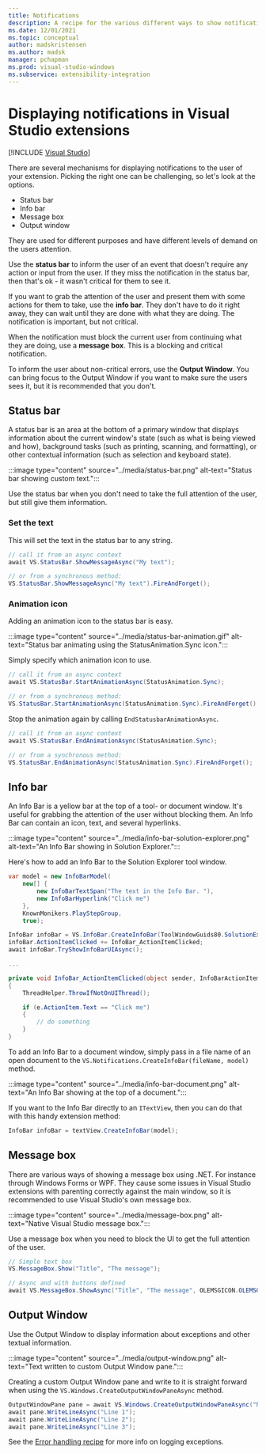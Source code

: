 ```yaml
---
title: Notifications
description: A recipe for the various different ways to show notifications to users.
ms.date: 12/01/2021
ms.topic: conceptual
author: madskristensen
ms.author: madsk
manager: pchapman
ms.prod: visual-studio-windows
ms.subservice: extensibility-integration
---
```

# Displaying notifications in Visual Studio extensions

 [!INCLUDE [Visual Studio](~/includes/applies-to-version/vs-windows-only.md)]

There are several mechanisms for displaying notifications to the user of your extension. Picking the right one can be challenging, so let's look at the options.

* Status bar
* Info bar
* Message box
* Output window

They are used for different purposes and have different levels of demand on the users attention.

Use the **status bar** to inform the user of an event that doesn't require any action or input from the user. If they miss the notification in the status bar, then that's ok - it wasn't critical for them to see it.

If you want to grab the attention of the user and present them with some actions for them to take, use the **info bar**. They don't have to do it right away, they can wait until they are done with what they are doing. The notification is important, but not critical.

When the notification must block the current user from continuing what they are doing, use a **message box**. This is a blocking and critical notification.

To inform the user about non-critical errors, use the **Output Window**. You can bring focus to the Output Window if you want to make sure the users sees it, but it is recommended that you don't.

## Status bar
A status bar is an area at the bottom of a primary window that displays information about the current window's state (such as what is being viewed and how), background tasks (such as printing, scanning, and formatting), or other contextual information (such as selection and keyboard state).

:::image type="content" source="../media/status-bar.png" alt-text="Status bar showing custom text.":::

Use the status bar when you don't need to take the full attention of the user, but still give them information.

### Set the text
This will set the text in the status bar to any string.

```csharp
// call it from an async context
await VS.StatusBar.ShowMessageAsync("My text");

// or from a synchronous method:
VS.StatusBar.ShowMessageAsync("My text").FireAndForget();
```

### Animation icon
Adding an animation icon to the status bar is easy.

:::image type="content" source="../media/status-bar-animation.gif" alt-text="Status bar animating using the StatusAnimation.Sync icon.":::

Simply specify which animation icon to use.

```csharp
// call it from an async context
await VS.StatusBar.StartAnimationAsync(StatusAnimation.Sync);

// or from a synchronous method:
VS.StatusBar.StartAnimationAsync(StatusAnimation.Sync).FireAndForget();
```

Stop the animation again by calling `EndStatusbarAnimationAsync`.

```csharp
// call it from an async context
await VS.StatusBar.EndAnimationAsync(StatusAnimation.Sync);

// or from a synchronous method:
VS.StatusBar.EndAnimationAsync(StatusAnimation.Sync).FireAndForget();
```

## Info bar
An Info Bar is a yellow bar at the top of a tool- or document window. It's useful for grabbing the attention of the user without blocking them. An Info Bar can contain an icon, text, and several hyperlinks.

:::image type="content" source="../media/info-bar-solution-explorer.png" alt-text="An Info Bar showing in Solution Explorer.":::

Here's how to add an Info Bar to the Solution Explorer tool window.

```csharp
var model = new InfoBarModel(
    new[] {
        new InfoBarTextSpan("The text in the Info Bar. "),
        new InfoBarHyperlink("Click me")
    },
    KnownMonikers.PlayStepGroup,
    true);

InfoBar infoBar = VS.InfoBar.CreateInfoBar(ToolWindowGuids80.SolutionExplorer, model);
infoBar.ActionItemClicked += InfoBar_ActionItemClicked;
await infoBar.TryShowInfoBarUIAsync();

...

private void InfoBar_ActionItemClicked(object sender, InfoBarActionItemEventArgs e)
{
    ThreadHelper.ThrowIfNotOnUIThread();

    if (e.ActionItem.Text == "Click me")
    {
        // do something
    }
}
```

To add an Info Bar to a document window, simply pass in a file name of an open document to the `VS.Notifications.CreateInfoBar(fileName, model)` method.

:::image type="content" source="../media/info-bar-document.png" alt-text="An Info Bar showing at the top of a document.":::

If you want to the Info Bar directly to an `ITextView`, then you can do that with this handy extension method:

```csharp
InfoBar infoBar = textView.CreateInfoBar(model);
```

## Message box
There are various ways of showing a message box using .NET. For instance through Windows Forms or WPF. They cause some issues in Visual Studio extensions with parenting correctly against the main window, so it is recommended to use Visual Studio's own message box.

:::image type="content" source="../media/message-box.png" alt-text="Native Visual Studio message box.":::

Use a message box when you need to block the UI to get the full attention of the user.

```csharp
// Simple text box
VS.MessageBox.Show("Title", "The message");

// Async and with buttons defined
await VS.MessageBox.ShowAsync("Title", "The message", OLEMSGICON.OLEMSGICON_INFO, OLEMSGBUTTON.OLEMSGBUTTON_OKCANCEL);   
```

## Output Window
Use the Output Window to display information about exceptions and other textual information.

:::image type="content" source="../media/output-window.png" alt-text="Text written to custom Output Window pane.":::

Creating a custom Output Window pane and write to it is straight forward when using the `VS.Windows.CreateOutputWindowPaneAsync` method.

```csharp
OutputWindowPane pane = await VS.Windows.CreateOutputWindowPaneAsync("Name of pane");
await pane.WriteLineAsync("Line 1");
await pane.WriteLineAsync("Line 2");
await pane.WriteLineAsync("Line 3");

```

See the [Error handling recipe](handle-errors.md) for more info on logging exceptions.
